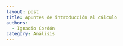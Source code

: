 ```yaml
---
layout: post
title: Apuntes de introducción al cálculo
authors:
  - Ignacio Cordón
category: Análisis
---
```



<!--more-->
